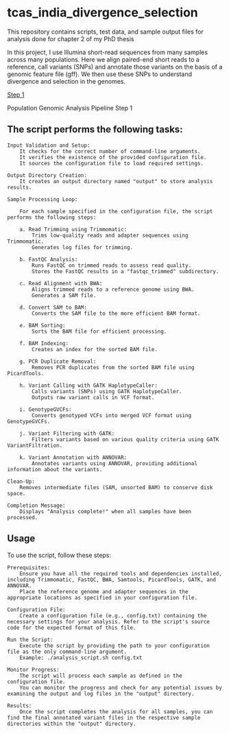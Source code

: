 # tcas_india_divergence_selection
This repository contains scripts, test data, and sample output files for analysis done for chapter 2 of my PhD thesis

In this project, I use Illumina short-read sequences from many samples across many populations. Here we align paired-end short reads to a reference, call variants (SNPs) and annotate those variants on the basis of a genomic feature file (gff).
We then use these SNPs to understand divergence and selection in the genomes. 

[Step 1](https://github.com/shivanshss/tcas_india_divergence_selection/blob/main/step1/step1.README)


Population Genomic Analysis Pipeline Step 1


## The script performs the following tasks:

    Input Validation and Setup:
        It checks for the correct number of command-line arguments.
        It verifies the existence of the provided configuration file.
        It sources the configuration file to load required settings.

    Output Directory Creation:
        It creates an output directory named "output" to store analysis results.

    Sample Processing Loop:

        For each sample specified in the configuration file, the script performs the following steps:

        a. Read Trimming using Trimmomatic:
            Trims low-quality reads and adapter sequences using Trimmomatic.
            Generates log files for trimming.

        b. FastQC Analysis:
            Runs FastQC on trimmed reads to assess read quality.
            Stores the FastQC results in a "fastqc_trimmed" subdirectory.

        c. Read Alignment with BWA:
            Aligns trimmed reads to a reference genome using BWA.
            Generates a SAM file.

        d. Convert SAM to BAM:
            Converts the SAM file to the more efficient BAM format.

        e. BAM Sorting:
            Sorts the BAM file for efficient processing.

        f. BAM Indexing:
            Creates an index for the sorted BAM file.

        g. PCR Duplicate Removal:
            Removes PCR duplicates from the sorted BAM file using PicardTools.

        h. Variant Calling with GATK HaplotypeCaller:
            Calls variants (SNPs) using GATK HaplotypeCaller.
            Outputs raw variant calls in VCF format.

        i. GenotypeGVCFs:
            Converts genotyped VCFs into merged VCF format using GenotypeGVCFs.

        j. Variant Filtering with GATK:
            Filters variants based on various quality criteria using GATK VariantFiltration.

        k. Variant Annotation with ANNOVAR:
            Annotates variants using ANNOVAR, providing additional information about the variants.

    Clean-Up:
        Removes intermediate files (SAM, unsorted BAM) to conserve disk space.

    Completion Message:
        Displays "Analysis complete!" when all samples have been processed.

## Usage

To use the script, follow these steps:

    Prerequisites:
        Ensure you have all the required tools and dependencies installed, including Trimmomatic, FastQC, BWA, Samtools, PicardTools, GATK, and ANNOVAR.
        Place the reference genome and adapter sequences in the appropriate locations as specified in your configuration file.

    Configuration File:
        Create a configuration file (e.g., config.txt) containing the necessary settings for your analysis. Refer to the script's source code for the expected format of this file.

    Run the Script:
        Execute the script by providing the path to your configuration file as the only command-line argument.
        Example: ./analysis_script.sh config.txt

    Monitor Progress:
        The script will process each sample as defined in the configuration file.
        You can monitor the progress and check for any potential issues by examining the output and log files in the "output" directory.

    Results:
        Once the script completes the analysis for all samples, you can find the final annotated variant files in the respective sample directories within the "output" directory.

